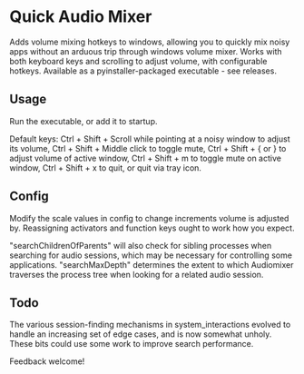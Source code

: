 # Quick Audio Mixer

Adds volume mixing hotkeys to windows, allowing you to quickly mix noisy apps without an arduous trip through windows volume mixer.
Works with both keyboard keys and scrolling to adjust volume, with configurable hotkeys.
Available as a pyinstaller-packaged executable - see releases.

## Usage

Run the executable, or add it to startup.

Default keys:
Ctrl + Shift + Scroll while pointing at a noisy window to adjust its volume,
Ctrl + Shift + Middle click to toggle mute,
Ctrl + Shift + { or } to adjust volume of active window,
Ctrl + Shift + m to toggle mute on active window,
Ctrl + Shift + x to quit, or quit via tray icon.

## Config

Modify the scale values in config to change increments volume is adjusted by.
Reassigning activators and function keys ought to work how you expect.

"searchChildrenOfParents" will also check for sibling processes when searching for audio sessions, which may be necessary for controlling some applications.
"searchMaxDepth" determines the extent to which Audiomixer traverses the process tree when looking for a related audio session.

## Todo

The various session-finding mechanisms in system_interactions evolved to handle an increasing set of edge cases, and is now somewhat unholy.  These bits could use some work to improve search performance.

Feedback welcome!

